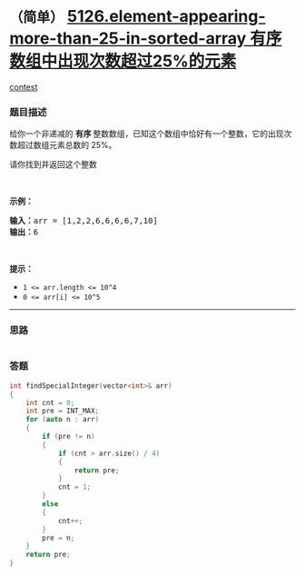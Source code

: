 # `（简单）` [5126.element-appearing-more-than-25-in-sorted-array 有序数组中出现次数超过25%的元素](https://leetcode-cn.com/problems/element-appearing-more-than-25-in-sorted-array/)

[contest](https://leetcode-cn.com/contest/biweekly-contest-15/problems/element-appearing-more-than-25-in-sorted-array/)

### 题目描述
<p>给你一个非递减的&nbsp;<strong>有序&nbsp;</strong>整数数组，已知这个数组中恰好有一个整数，它的出现次数超过数组元素总数的 25%。</p>

<p>请你找到并返回这个整数</p>

<p>&nbsp;</p>

<p><strong>示例：</strong></p>

<pre><strong>输入：</strong>arr = [1,2,2,6,6,6,6,7,10]
<strong>输出：</strong>6
</pre>

<p>&nbsp;</p>

<p><strong>提示：</strong></p>

<ul>
	<li><code>1 &lt;= arr.length &lt;= 10^4</code></li>
	<li><code>0 &lt;= arr[i] &lt;= 10^5</code></li>
</ul>

            

---
### 思路
```
```



### 答题
``` C++
int findSpecialInteger(vector<int>& arr) 
{
	int cnt = 0;
	int pre = INT_MAX;
	for (auto n : arr)
	{
		if (pre != n)
		{
			if (cnt > arr.size() / 4)
			{
				return pre;
			}
			cnt = 1;
		}
		else
		{
			cnt++;
		}
		pre = n;
	}
	return pre;
}
```




